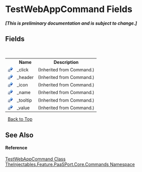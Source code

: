 # TestWebAppCommand Fields
 _**\[This is preliminary documentation and is subject to change.\]**_


## Fields
&nbsp;<table><tr><th></th><th>Name</th><th>Description</th></tr><tr><td>![Private field](media/privfield.gif "Private field")</td><td>_click</td><td> (Inherited from Command.)</td></tr><tr><td>![Private field](media/privfield.gif "Private field")</td><td>_header</td><td> (Inherited from Command.)</td></tr><tr><td>![Private field](media/privfield.gif "Private field")</td><td>_icon</td><td> (Inherited from Command.)</td></tr><tr><td>![Private field](media/privfield.gif "Private field")</td><td>_name</td><td> (Inherited from Command.)</td></tr><tr><td>![Private field](media/privfield.gif "Private field")</td><td>_tooltip</td><td> (Inherited from Command.)</td></tr><tr><td>![Private field](media/privfield.gif "Private field")</td><td>_value</td><td> (Inherited from Command.)</td></tr></table>&nbsp;
<a href="#testwebappcommand-fields">Back to Top</a>

## See Also


#### Reference
<a href="00d71660-becc-6332-20d7-acfd530c913f">TestWebAppCommand Class</a><br /><a href="1a653896-e98f-72d0-a9ab-845659ddb8d6">TheInjectables.Feature.PaaSPort.Core.Commands Namespace</a><br />